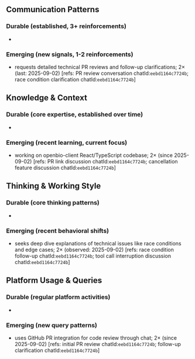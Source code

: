 ## Communication Patterns
### Durable (established, 3+ reinforcements)
- 
### Emerging (new signals, 1-2 reinforcements)
- requests detailed technical PR reviews and follow-up clarifications; 2× (last: 2025-09-02) [refs: PR review conversation chatId:`eebd1164c7724b`; race condition clarification chatId:`eebd1164c7724b`]

## Knowledge & Context
### Durable (core expertise, established over time)
- 
### Emerging (recent learning, current focus)  
- working on openbio-client React/TypeScript codebase; 2× (since 2025-09-02) [refs: PR link discussion chatId:`eebd1164c7724b`; cancellation feature discussion chatId:`eebd1164c7724b`]

## Thinking & Working Style
### Durable (core thinking patterns)
- 
### Emerging (recent behavioral shifts)
- seeks deep dive explanations of technical issues like race conditions and edge cases; 2× (observed: 2025-09-02) [refs: race condition follow-up chatId:`eebd1164c7724b`; tool call interruption discussion chatId:`eebd1164c7724b`]

## Platform Usage & Queries
### Durable (regular platform activities)
- 
### Emerging (new query patterns)
- uses GitHub PR integration for code review through chat; 2× (since 2025-09-02) [refs: initial PR review chatId:`eebd1164c7724b`; follow-up clarification chatId:`eebd1164c7724b`]